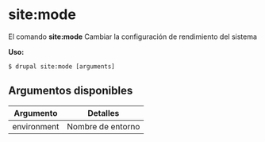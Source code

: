 # site:mode
El comando **site:mode** Cambiar la configuración de rendimiento del sistema

**Uso:**
```
$ drupal site:mode [arguments] 
```


## Argumentos disponibles
Argumento | Detalles
---------|-------------
environment | Nombre de entorno
